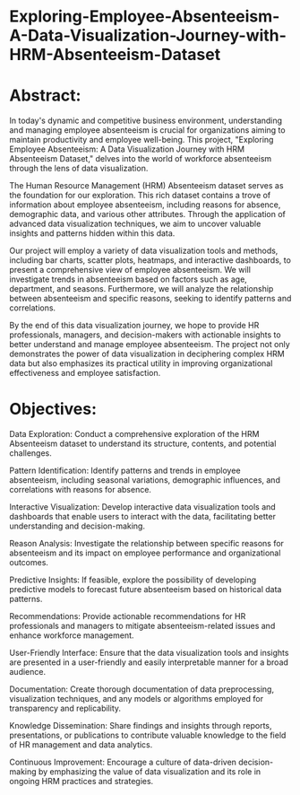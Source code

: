 # Exploring-Employee-Absenteeism-A-Data-Visualization-Journey-with-HRM-Absenteeism-Dataset
# Abstract:

In today's dynamic and competitive business environment, understanding and managing employee absenteeism is crucial for organizations aiming to maintain productivity and employee well-being. This project, "Exploring Employee Absenteeism: A Data Visualization Journey with HRM Absenteeism Dataset," delves into the world of workforce absenteeism through the lens of data visualization.

The Human Resource Management (HRM) Absenteeism dataset serves as the foundation for our exploration. This rich dataset contains a trove of information about employee absenteeism, including reasons for absence, demographic data, and various other attributes. Through the application of advanced data visualization techniques, we aim to uncover valuable insights and patterns hidden within this data.

Our project will employ a variety of data visualization tools and methods, including bar charts, scatter plots, heatmaps, and interactive dashboards, to present a comprehensive view of employee absenteeism. We will investigate trends in absenteeism based on factors such as age, department, and seasons. Furthermore, we will analyze the relationship between absenteeism and specific reasons, seeking to identify patterns and correlations.

By the end of this data visualization journey, we hope to provide HR professionals, managers, and decision-makers with actionable insights to better understand and manage employee absenteeism. The project not only demonstrates the power of data visualization in deciphering complex HRM data but also emphasizes its practical utility in improving organizational effectiveness and employee satisfaction.

# Objectives:

Data Exploration: Conduct a comprehensive exploration of the HRM Absenteeism dataset to understand its structure, contents, and potential challenges.

Pattern Identification: Identify patterns and trends in employee absenteeism, including seasonal variations, demographic influences, and correlations with reasons for absence.

Interactive Visualization: Develop interactive data visualization tools and dashboards that enable users to interact with the data, facilitating better understanding and decision-making.

Reason Analysis: Investigate the relationship between specific reasons for absenteeism and its impact on employee performance and organizational outcomes.

Predictive Insights: If feasible, explore the possibility of developing predictive models to forecast future absenteeism based on historical data patterns.

Recommendations: Provide actionable recommendations for HR professionals and managers to mitigate absenteeism-related issues and enhance workforce management.

User-Friendly Interface: Ensure that the data visualization tools and insights are presented in a user-friendly and easily interpretable manner for a broad audience.

Documentation: Create thorough documentation of data preprocessing, visualization techniques, and any models or algorithms employed for transparency and replicability.

Knowledge Dissemination: Share findings and insights through reports, presentations, or publications to contribute valuable knowledge to the field of HR management and data analytics.

Continuous Improvement: Encourage a culture of data-driven decision-making by emphasizing the value of data visualization and its role in ongoing HRM practices and strategies.
